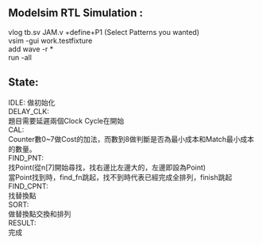 Modelsim RTL Simulation : 
-
vlog tb.sv JAM.v +define+P1 (Select Patterns you wanted)  
vsim -gui work.testfixture  
add wave -r *  
run -all  

State:
-
IDLE:
做初始化  
DELAY_CLK:  
題目需要延遲兩個Clock Cycle在開始  
CAL:  
Counter數0~7做Cost的加法，而數到8做判斷是否為最小成本和Match最小成本的數量。  
FIND_PNT:  
找Point(從n[7]開始尋找，找右邊比左邊大的，左邊即設為Point)  
當Point找到時，find_fn跳起，找不到時代表已經完成全排列，finish跳起  
FIND_CPNT:  
找替換點  
SORT:  
做替換點交換和排列  
RESULT:  
完成  
         

